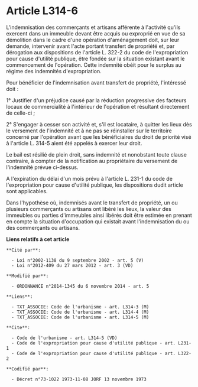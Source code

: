 # Article L314-6

L'indemnisation des commerçants et artisans afférente à l'activité qu'ils exercent dans un immeuble devant être acquis ou
exproprié en vue de sa démolition dans le cadre d'une opération d'aménagement doit, sur leur demande, intervenir avant l'acte
portant transfert de propriété et, par dérogation aux dispositions de l'article L. 322-2 du code de l'expropriation pour
cause d'utilité publique, être fondée sur la situation existant avant le commencement de l'opération. Cette indemnité obéit
pour le surplus au régime des indemnités d'expropriation. 

Pour bénéficier de l'indemnisation avant transfert de propriété, l'intéressé doit : 

1° Justifier d'un préjudice causé par la réduction progressive des facteurs locaux de commercialité à l'intérieur de
l'opération et résultant directement de celle-ci ; 

2° S'engager à cesser son activité et, s'il est locataire, à quitter les lieux dès le versement de l'indemnité et à ne pas se
réinstaller sur le territoire concerné par l'opération avant que les bénéficiaires du droit de priorité visé à l'article L.
314-5 aient été appelés à exercer leur droit. 

Le bail est résilié de plein droit, sans indemnité et nonobstant toute clause contraire, à compter de la notification au
propriétaire du versement de l'indemnité prévue ci-dessus. 

A l'expiration du délai d'un mois prévu à l'article L. 231-1 du code de l'expropriation pour cause d'utilité publique, les
dispositions dudit article sont applicables. 

Dans l'hypothèse où, indemnisés avant le transfert de propriété, un ou plusieurs commerçants ou artisans ont libéré les
lieux, la valeur des immeubles ou parties d'immeubles ainsi libérés doit être estimée en prenant en compte la situation
d'occupation qui existait avant l'indemnisation du ou des commerçants ou artisans.

**Liens relatifs à cet article**

	**Cité par**:

	  - Loi n°2002-1138 du 9 septembre 2002 - art. 5 (V)
	  - Loi n°2012-409 du 27 mars 2012 - art. 3 (VD)

	**Modifié par**:

	  - ORDONNANCE n°2014-1345 du 6 novembre 2014 - art. 5

	**Liens**:

	  - TXT_ASSOCIE: Code de l'urbanisme - art. L314-3 (M)
	  - TXT_ASSOCIE: Code de l'urbanisme - art. L314-4 (M)
	  - TXT_ASSOCIE: Code de l'urbanisme - art. L314-5 (M)

	**Cite**:

	  - Code de l'urbanisme - art. L314-5 (VD)
	  - Code de l'expropriation pour cause d'utilité publique - art. L231-1
	  - Code de l'expropriation pour cause d'utilité publique - art. L322-2

	**Codifié par**:

	  - Décret n°73-1022 1973-11-08 JORF 13 novembre 1973
